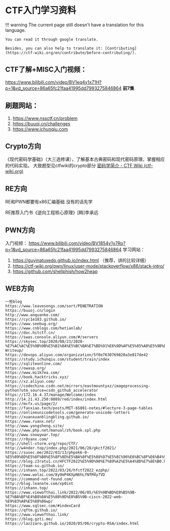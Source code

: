 # CTF入门学习资料
!!! warning
    The current page still doesn't have a translation for this language.

    You can read it through google translate.

    Besides, you can also help to translate it: [Contributing](https://ctf-wiki.org/en/contribute/before-contributing/). 



## CTF了解+MISC入门视频：

https://www.bilibili.com/video/BV1eq4y1x71H?p=1&vd_source=86a65fc21faa41995dd7993275846864  **前7集**

## 刷题网站：

1. https://www.nssctf.cn/problem
2. https://buuoj.cn/challenges
3. https://www.ichunqiu.com

## Crypto方向

《现代密码学基础》（大三选修课），了解基本古典密码和现代密码原理，掌握相应的代码实现。
大致题型见ctfwiki的crypto部分  [密码学简介 - CTF Wiki (ctf-wiki.org)](https://ctf-wiki.org/crypto/introduction/)

## RE方向

RE和PWN都要有x86汇编基础 没有的话先学

RE推荐入门书《逆向工程核心原理》[韩]李承远

## PWN方向

入门视频： https://www.bilibili.com/video/BV1854y1y7Ro?p=1&vd_source=86a65fc21faa41995dd7993275846864
学习网站：

1. https://guyinatuxedo.github.io/index.html （推荐，讲的比较详细）
2. https://ctf-wiki.org/pwn/linux/user-mode/stackoverflow/x86/stack-intro/
3. https://github.com/shellphish/how2heap

## WEB方向

```
一些blog
https://www.leavesongs.com/sort/PENETRATION
https://buuoj.cn/login
http://www.anquanke.com/
https://cyc1e183.github.io/
https://www.seebug.org/
https://www.cnblogs.com/hetianlab/
https://doc.hitctf.cn/
https://swas.console.aliyun.com/#/servers
https://skysec.top/2020/08/23/2020-%E7%AC%AC%E5%9B%9B%E5%B1%8A%E5%BC%BA%E7%BD%91%E6%9D%AF%E5%85%A8%E5%9B%BD%E7%BD%91%E7%BB%9C%E5%AE%89%E5%85%A8%E6%8C%91%E6%88%98%E8%B5%9BOnline-Writeup/
https://devops.aliyun.com/organization/5f0e7630769820a3e817de42
https://study.ichunqiu.com/student/train/index
https://sqliteonline.com/
https://owasp.org/
https://www.mi1k7ea.com/
https://book.hacktricks.xyz/
https://xz.aliyun.com/
https://codechina.csdn.net/mirrors/eastmountyxz/imageprocessing-python?utm_source=csdn_github_accelerator
https://172.16.4.37/manage/Welcome/index
http://14.21.43.250:8089/red/index/index.html
https://mcfx.us/page/2/
https://fanxiao.tech/posts/MIT-6S081-notes/#lecture-3-page-tables
https://onlineunicodetools.com/generate-unicode-letters
https://xuanxuanblingbling.github.io/
https://www.ruanx.net/
http://www.yongsheng.site/
https://www.php.net/manual/zh/book.spl.php
http://www.snowywar.top/
https://r0yanx.com/
http://shell-storm.org/repo/CTF/
http://w4nder.top/index.php/2021/06/28/gkctf2021/
https://susec.me/2022/03/13/phpok6-0-%E5%89%8D%E5%8F%B0%E5%8F%8D%E5%BA%8F%E5%88%97%E5%8C%96%E6%BC%8F%E6%B4%9Egetshell/
https://blog.z3ratu1.cn/HFCTF2022%E5%9D%90%E7%89%A2%E5%A4%8D%E7%8E%B0.html
https://team-su.github.io/
https://inhann.top/2022/03/26/hfctf2022_ezphp/
https://www.wolai.com/8y9mP4KXpN6hLfNfM4y7VD
https://command-not-found.com/
http://blog.leanote.com/xp0int
https://inhann.top/
https://www.viewofthai.link/2022/06/05/%E5%9B%BD%E8%B5%9B-%E7%BA%BF%E4%B8%8A%E5%88%9D%E8%B5%9B-ciscn-2022-web-%E9%83%A8%E5%88%86wp/
https://www.sqlsec.com/#indexCard
https://qftm.github.io/
https://www.viewofthai.link/
https://blog.gzti.me/
https://lazzzaro.github.io/2020/05/06/crypto-RSA/index.html
```
